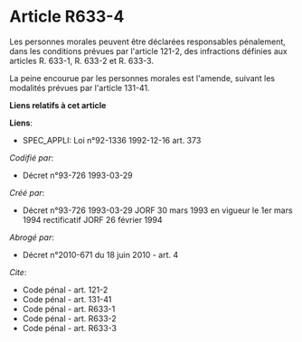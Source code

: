 # Article R633-4

Les personnes morales peuvent être déclarées responsables pénalement, dans les conditions prévues par l'article 121-2, des
infractions définies aux articles R. 633-1, R. 633-2 et R. 633-3.

La peine encourue par les personnes morales est l'amende, suivant les modalités prévues par l'article 131-41.

**Liens relatifs à cet article**

**Liens**:

  - SPEC_APPLI: Loi n°92-1336 1992-12-16 art. 373

_Codifié par_:

  - Décret n°93-726 1993-03-29

_Créé par_:

  - Décret n°93-726 1993-03-29 JORF 30 mars 1993 en vigueur le 1er mars 1994 rectificatif JORF 26 février 1994

_Abrogé par_:

  - Décret n°2010-671 du 18 juin 2010 - art. 4

_Cite_:

  - Code pénal - art. 121-2
  - Code pénal - art. 131-41
  - Code pénal - art. R633-1
  - Code pénal - art. R633-2
  - Code pénal - art. R633-3

